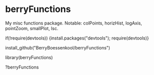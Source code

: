 berryFunctions
==============

My misc functions package. Notable: colPoints, horizHist, logAxis, pointZoom, smallPlot, lsc.


if(!require(devtools)) {install.packages("devtools"); require(devtools)}

install_github("BerryBoessenkool/berryFunctions")

library(berryFunctions)

?berryFunctions
